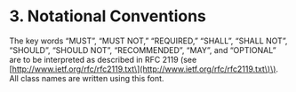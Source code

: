 # 3. Notational Conventions

The key words “MUST”, “MUST NOT,” “REQUIRED,” “SHALL”, “SHALL NOT”, “SHOULD”, “SHOULD NOT”, “RECOMMENDED”, “MAY”, and “OPTIONAL” are to be interpreted as described in RFC 2119 \(see [http://www.ietf.org/rfc/rfc2119.txt\](http://www.ietf.org/rfc/rfc2119.txt\)\). All class names are written using this font.


